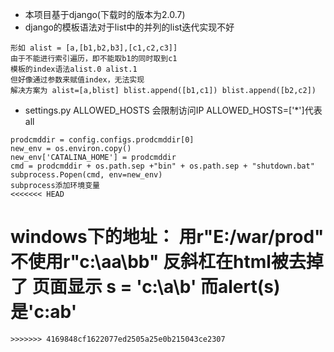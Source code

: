 * 本项目基于django(下载时的版本为2.0.7)
* django的模板语法对于list中的并列的list迭代实现不好
```
形如 alist = [a,[b1,b2,b3],[c1,c2,c3]]
由于不能进行索引遍历，即不能取b1的同时取到c1
模板的index语法alist.0 alist.1
但好像通过参数来赋值index，无法实现
解决方案为 alist=[a,blist] blist.append([b1,c1]) blist.append([b2,c2])
```

* settings.py ALLOWED_HOSTS 会限制访问IP  ALLOWED_HOSTS=['*']代表all

```
prodcmddir = config.configs.prodcmddir[0]
new_env = os.environ.copy()
new_env['CATALINA_HOME'] = prodcmddir
cmd = prodcmddir + os.path.sep +"bin" + os.path.sep + "shutdown.bat"
subprocess.Popen(cmd, env=new_env)
subprocess添加环境变量
<<<<<<< HEAD
```

windows下的地址：
用r"E:/war/prod"
不使用r"c:\\aa\\bb" 反斜杠在html被去掉了 页面显示 s = 'c:\a\b' 而alert(s)是'c:ab'
=======
```
>>>>>>> 4169848cf1622077ed2505a25e0b215043ce2307
